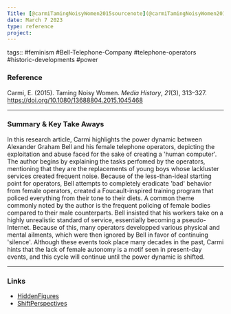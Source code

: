 ```yaml
---
Title: [@carmiTamingNoisyWomen2015sourcenote](@carmiTamingNoisyWomen2015sourcenote.md)
date: March 7 2023
type: reference
project:
---
```


tags:: #feminism #Bell-Telephone-Company #telephone-operators #historic-developments #power


### Reference 

Carmi, E. (2015). Taming Noisy Women. _Media History_, _21_(3), 313–327. https://doi.org/10.1080/13688804.2015.1045468

---

### Summary & Key Take Aways

In this research article, Carmi highlights the power dynamic between Alexander Graham Bell and his female telephone operators, depicting the exploitation and abuse faced for the sake of creating a 'human computer'. The author begins by explaining the tasks perfomed by the operators, mentioning that they are the replacements of young boys whose lackluster services created frequent noise. Because of the less-than-ideal starting point for operators, Bell attempts to completely eradicate 'bad' behavior from female operators, created a Foucault-inspired training program that policed everything from their tone to their diets.
A common theme commonly noted by the author is the frequent policing of female bodies compared to their male counterparts. Bell insisted that his workers take on a highly unrealistic standard of service, essentially becoming a pseudo-Internet. Because of this, many operators developped various physical and mental ailments, which were then ignored by Bell in favor of continuing 'silence'. Although these events took place many decades in the past, Carmi hints that the lack of female autonomy is a motif seen in present-day events, and this cycle will continue until the power dynamic is shifted.

--- 

### Links

- [HiddenFigures](HiddenFigures.md)
- [ShiftPerspectives](ShiftPerspectives.md)
